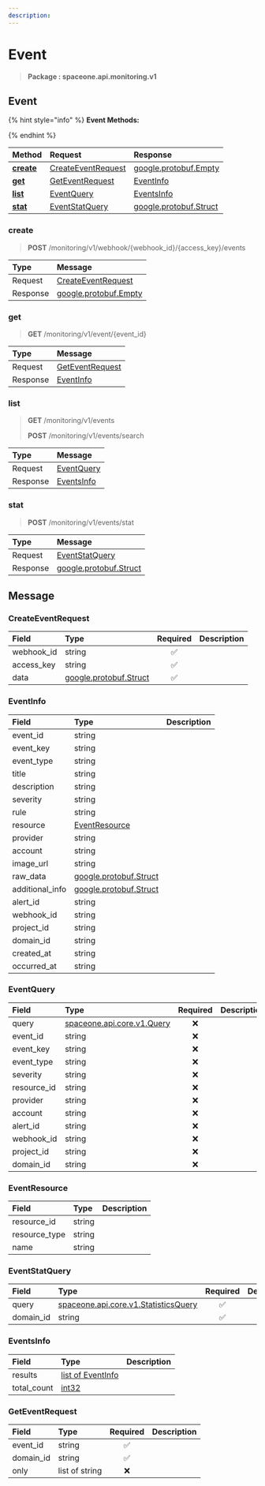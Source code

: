 ```yaml
---
description:  
---
```

# Event

>  **Package : spaceone.api.monitoring.v1**

## Event

{% hint style="info" %}
**Event Methods:**

{%  endhint %}


| Method | Request | Response |
| :----- | :-------- | :-------- |
| [**create**](event.md#create)|   [CreateEventRequest](event.md#createeventrequest) |  [google.protobuf.Empty](https://github.com/protocolbuffers/protobuf/blob/master/src/google/protobuf/empty.proto)|
| [**get**](event.md#get)|   [GetEventRequest](event.md#geteventrequest) |   [EventInfo](event.md#eventinfo) |
| [**list**](event.md#list)|   [EventQuery](event.md#eventquery) |   [EventsInfo](event.md#eventsinfo) |
| [**stat**](event.md#stat)|   [EventStatQuery](event.md#eventstatquery) |  [google.protobuf.Struct](https://github.com/protocolbuffers/protobuf/blob/master/src/google/protobuf/struct.proto)| 
 

 
### create
> **POST** /monitoring/v1/webhook/{webhook_id}/{access_key}/events
>


| Type | Message |
| :--- | :--- |
| Request | [CreateEventRequest](event.md#createeventrequest) |
| Response | [google.protobuf.Empty](https://github.com/protocolbuffers/protobuf/blob/master/src/google/protobuf/empty.proto) |
 
 

 
### get
> **GET** /monitoring/v1/event/{event_id}
>


| Type | Message |
| :--- | :--- |
| Request | [GetEventRequest](event.md#geteventrequest) |
| Response |  [EventInfo](event.md#eventinfo)  |
 
 

 
### list
> **GET** /monitoring/v1/events
>
> **POST** /monitoring/v1/events/search



| Type | Message |
| :--- | :--- |
| Request | [EventQuery](event.md#eventquery) |
| Response |  [EventsInfo](event.md#eventsinfo)  |
 
 

 
### stat
> **POST** /monitoring/v1/events/stat
>


| Type | Message |
| :--- | :--- |
| Request | [EventStatQuery](event.md#eventstatquery) |
| Response | [google.protobuf.Struct](https://github.com/protocolbuffers/protobuf/blob/master/src/google/protobuf/struct.proto) |


## 

## Message

### CreateEventRequest
| Field | Type | Required | Description |
| :--- | :--- | :---: | :--- |
| webhook_id |string|✅| |
| access_key |string|✅| |
| data |[google.protobuf.Struct](https://github.com/protocolbuffers/protobuf/blob/master/src/google/protobuf/struct.proto)|✅| |

### EventInfo
| Field | Type |  Description |
| :--- | :--- | :--- |
| event_id |string | |
| event_key |string | |
| event_type |string | |
| title |string | |
| description |string | |
| severity |string | |
| rule |string | |
| resource |[EventResource](event.md#eventresource) | |
| provider |string | |
| account |string | |
| image_url |string | |
| raw_data |[google.protobuf.Struct](https://github.com/protocolbuffers/protobuf/blob/master/src/google/protobuf/struct.proto) | |
| additional_info |[google.protobuf.Struct](https://github.com/protocolbuffers/protobuf/blob/master/src/google/protobuf/struct.proto) | |
| alert_id |string | |
| webhook_id |string | |
| project_id |string | |
| domain_id |string | |
| created_at |string | |
| occurred_at |string | |

### EventQuery
| Field | Type | Required | Description |
| :--- | :--- | :---: | :--- |
| query |[spaceone.api.core.v1.Query](https://spaceone-dev.gitbook.io/api-reference/common-v1/search-query)|❌| |
| event_id |string|❌| |
| event_key |string|❌| |
| event_type |string|❌| |
| severity |string|❌| |
| resource_id |string|❌| |
| provider |string|❌| |
| account |string|❌| |
| alert_id |string|❌| |
| webhook_id |string|❌| |
| project_id |string|❌| |
| domain_id |string|❌| |

### EventResource
| Field | Type |  Description |
| :--- | :--- | :--- |
| resource_id |string | |
| resource_type |string | |
| name |string | |

### EventStatQuery
| Field | Type | Required | Description |
| :--- | :--- | :---: | :--- |
| query |[spaceone.api.core.v1.StatisticsQuery](https://spaceone-dev.gitbook.io/api-reference/common-v1/statistics-query)|✅| |
| domain_id |string|✅| |

### EventsInfo
| Field | Type |  Description |
| :--- | :--- | :--- |
| results |[list of EventInfo](event.md#eventinfo) | |
| total_count |[int32](https://github.com/protocolbuffers/protobuf/blob/master/src/google/protobuf/type.proto) | |

### GetEventRequest
| Field | Type | Required | Description |
| :--- | :--- | :---: | :--- |
| event_id |string|✅| |
| domain_id |string|✅| |
| only |list of string|❌| |
